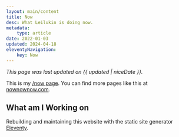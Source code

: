```yaml
---
layout: main/content
title: Now
desc: What Leilukin is doing now.
metadata:
    type: article
date: 2022-01-03
updated: 2024-04-18
eleventyNavigation:
    key: Now
---
```


*This page was last updated on {{ updated | niceDate }}.*

This is my [/now page](https://nownownow.com/about). You can find more pages like this at [nownownow.com](https://nownownow.com/).

## What am I Working on

Rebuilding and maintaining this website with the static site generator [Eleventy](https://www.11ty.dev/).